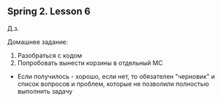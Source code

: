 ## Spring 2. Lesson 6

Д.з.

Домашнее задание:
1. Разобраться с кодом
2. Попробовать вынести корзины в отдельный МС
- Если получилось - хорошо, если нет, то обязателен "черновик" и список
вопросов и проблем, которые не позволили полностью выполнить задачу